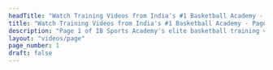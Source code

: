 ```yaml
---
headTitle: "Watch Training Videos from India's #1 Basketball Academy - Page 1 | IB Sports Academy"
title: "Watch Training Videos from India's #1 Basketball Academy - Page 1 | IB Sports Academy"
description: "Page 1 of IB Sports Academy's elite basketball training videos. Learn NBA-level drills, youth coaching tips, and real game action from India's top basketball academy | Delhi's best basketball academy."
layout: "videos/page"
page_number: 1
draft: false
---
```


